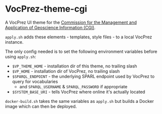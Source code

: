 # VocPrez-theme-cgi
A VocPrez UI theme for the [Commission for the Management and Application of Geoscience Information (CGI)](https://cgi-iugs.org/).

`apply.sh` adds these elements - templates, style files - to a local VocPrez instance.

The only config needed is to set the following environment variables before using `apply.sh`:

* `$VP_THEME_HOME` - installation dir of this theme, no trailing slash
* `$VP_HOME` - installation dir of VocPrez, no trailing slash
* `$SPARQL_ENDPOINT` - the underlying SPARL endpoint used by VocPrez to query for vocabularies
  * and `SPARQL_USERNAME` & `SPARQL_PASSWORD` if appropriate
* `$SYSTEM_BASE_URI` - tells VocPrez where online it's actually located

`docker-build.sh` takes the same variables as `apply.sh` but builds a Docker image which can then be deployed.